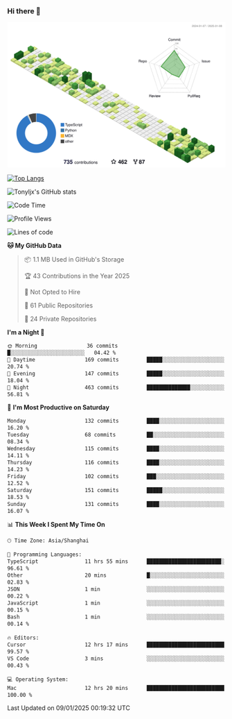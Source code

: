 ### Hi there 👋

![](./profile-3d-contrib/profile-green-animate.svg)

 

[![Top Langs](https://github-readme-stats.vercel.app/api/top-langs/?username=tonyljx)](https://github.com/anuraghazra/github-readme-stats)

![Tonyljx's GitHub stats](https://github-readme-stats.vercel.app/api?username=tonyljx&theme=default&show_icons=true)

 

<!--START_SECTION:waka-->
![Code Time](http://img.shields.io/badge/Code%20Time-1%2C114%20hrs%2022%20mins-blue)

![Profile Views](http://img.shields.io/badge/Profile%20Views-2-blue)

![Lines of code](https://img.shields.io/badge/From%20Hello%20World%20I%27ve%20Written-751.9%20thousand%20lines%20of%20code-blue)

**🐱 My GitHub Data** 

> 📦 1.1 MB Used in GitHub's Storage 
 > 
> 🏆 43 Contributions in the Year 2025
 > 
> 🚫 Not Opted to Hire
 > 
> 📜 61 Public Repositories 
 > 
> 🔑 24 Private Repositories 
 > 
**I'm a Night 🦉** 

```text
🌞 Morning                36 commits          █░░░░░░░░░░░░░░░░░░░░░░░░   04.42 % 
🌆 Daytime                169 commits         █████░░░░░░░░░░░░░░░░░░░░   20.74 % 
🌃 Evening                147 commits         █████░░░░░░░░░░░░░░░░░░░░   18.04 % 
🌙 Night                  463 commits         ██████████████░░░░░░░░░░░   56.81 % 
```
📅 **I'm Most Productive on Saturday** 

```text
Monday                   132 commits         ████░░░░░░░░░░░░░░░░░░░░░   16.20 % 
Tuesday                  68 commits          ██░░░░░░░░░░░░░░░░░░░░░░░   08.34 % 
Wednesday                115 commits         ████░░░░░░░░░░░░░░░░░░░░░   14.11 % 
Thursday                 116 commits         ████░░░░░░░░░░░░░░░░░░░░░   14.23 % 
Friday                   102 commits         ███░░░░░░░░░░░░░░░░░░░░░░   12.52 % 
Saturday                 151 commits         █████░░░░░░░░░░░░░░░░░░░░   18.53 % 
Sunday                   131 commits         ████░░░░░░░░░░░░░░░░░░░░░   16.07 % 
```


📊 **This Week I Spent My Time On** 

```text
🕑︎ Time Zone: Asia/Shanghai

💬 Programming Languages: 
TypeScript               11 hrs 55 mins      ████████████████████████░   96.61 % 
Other                    20 mins             █░░░░░░░░░░░░░░░░░░░░░░░░   02.83 % 
JSON                     1 min               ░░░░░░░░░░░░░░░░░░░░░░░░░   00.22 % 
JavaScript               1 min               ░░░░░░░░░░░░░░░░░░░░░░░░░   00.15 % 
Bash                     1 min               ░░░░░░░░░░░░░░░░░░░░░░░░░   00.14 % 

🔥 Editors: 
Cursor                   12 hrs 17 mins      █████████████████████████   99.57 % 
VS Code                  3 mins              ░░░░░░░░░░░░░░░░░░░░░░░░░   00.43 % 

💻 Operating System: 
Mac                      12 hrs 20 mins      █████████████████████████   100.00 % 
```


 Last Updated on 09/01/2025 00:19:32 UTC
<!--END_SECTION:waka-->
